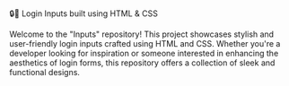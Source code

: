 🔒🌟 Login Inputs built using HTML & CSS

Welcome to the "Inputs" repository! This project showcases stylish and user-friendly login inputs crafted using HTML and CSS. 
Whether you're a developer looking for inspiration or someone interested in enhancing the aesthetics of login forms, this repository offers a collection of sleek and functional designs.
